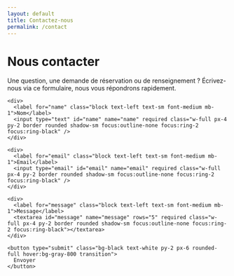 ```yaml
---
layout: default
title: Contactez-nous
permalink: /contact
---
```


<div class="min-h-screen bg-white text-black px-4 py-12 text-center">
  <h1 class="text-3xl font-bold mb-6">Nous contacter</h1>
  <p class="text-lg mb-8 max-w-xl mx-auto">
    Une question, une demande de réservation ou de renseignement ? Écrivez-nous via ce formulaire, nous vous répondrons rapidement.
  </p>

  <form action="https://formspree.io/f/mblyrrna" method="POST" class="space-y-6 max-w-md mx-auto">
    <input type="hidden" name="_redirect" value="/merci" />

    <div>
      <label for="name" class="block text-left text-sm font-medium mb-1">Nom</label>
      <input type="text" id="name" name="name" required class="w-full px-4 py-2 border rounded shadow-sm focus:outline-none focus:ring-2 focus:ring-black" />
    </div>

    <div>
      <label for="email" class="block text-left text-sm font-medium mb-1">Email</label>
      <input type="email" id="email" name="email" required class="w-full px-4 py-2 border rounded shadow-sm focus:outline-none focus:ring-2 focus:ring-black" />
    </div>

    <div>
      <label for="message" class="block text-left text-sm font-medium mb-1">Message</label>
      <textarea id="message" name="message" rows="5" required class="w-full px-4 py-2 border rounded shadow-sm focus:outline-none focus:ring-2 focus:ring-black"></textarea>
    </div>

    <button type="submit" class="bg-black text-white py-2 px-6 rounded-full hover:bg-gray-800 transition">
      Envoyer
    </button>
  </form>
</div>
